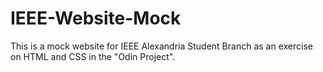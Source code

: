 # IEEE-Website-Mock
This is a mock website for IEEE Alexandria Student Branch as an exercise on HTML and CSS in the "Odin Project".
